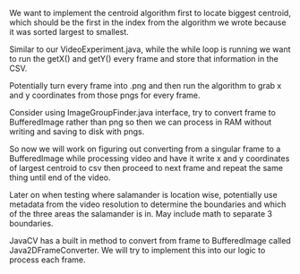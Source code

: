 We want to implement the centroid algorithm first to locate biggest centroid, which should be the first in the index from the algorithm we wrote because it was sorted largest to smallest.

Similar to our VideoExperiment.java, while the while loop is running we want to run the getX() and getY() every frame and store that information in the CSV. 

Potentially turn every frame into .png and then run the algorithm to grab x and y coordinates from those pngs for every frame.

Consider using ImageGroupFinder.java interface, try to convert frame to BufferedImage rather than png so then we can process in RAM without writing and saving to disk with pngs. 

So now we will work on figuring out converting from a singular frame to a BufferedImage while processing video and have it write x and y coordinates of largest centroid to csv then proceed to next frame and repeat the same thing until end of the video.

Later on when testing where salamander is location wise, potentially use metadata from the video resolution to determine the boundaries and which of the three areas the salamander is in. May include math to separate 3 boundaries.

JavaCV has a built in method to convert from frame to BufferedImage called Java2DFrameConverter. We will try to implement this into our logic to process each frame.